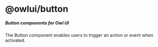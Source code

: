 # @owlui/button
##### Button components for Owl UI

The Button component enables users to trigger an action or event when activated.
